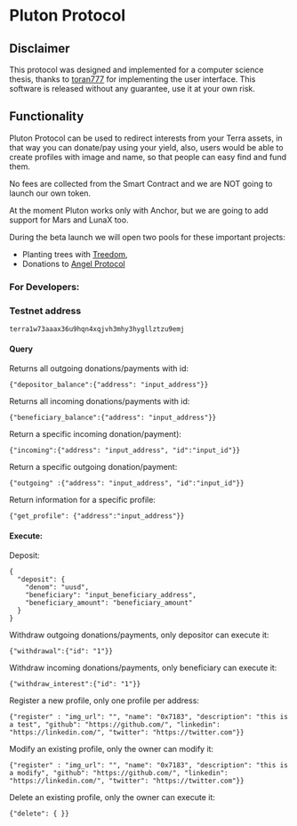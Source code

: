 # Pluton Protocol

## Disclaimer

This protocol was designed and implemented for a computer science thesis, thanks to [toran777](https://github.com/toran777) for implementing the user interface.
This software is released without any guarantee, use it at your own risk.

## Functionality

Pluton Protocol can be used to redirect interests from your Terra assets, in that way you can donate/pay using your yield, also, users would be able to create profiles with image and name, so that people can easy find and fund them.

No fees are collected from the Smart Contract and we are NOT going to launch our own token.

At the moment Pluton works only with Anchor, but we are going to add support for Mars and LunaX too.

During the beta launch we will open two pools for these important projects:
- Planting trees with [Treedom](https://www.treedom.net/en/plant-a-tree), 
- Donations to [Angel Protocol](https://www.angelprotocol.io/) 

### For Developers:

### Testnet address

```
terra1w73aaax36u9hqn4xqjvh3mhy3hygllztzu9emj
```
#### Query

Returns all outgoing donations/payments with id:
```
{"depositor_balance":{"address": "input_address"}}
```
Returns all incoming donations/payments with id:
 ```
{"beneficiary_balance":{"address": "input_address"}}
 ```
Return a specific incoming donation/payment):
```
{"incoming":{"address": "input_address", "id":"input_id"}}
```
Return a specific outgoing donation/payment:
```
{"outgoing" :{"address": "input_address", "id":"input_id"}}
```
Return information for a specific profile: 
```
{"get_profile": {"address":"input_address"}}
```
#### Execute:

Deposit:
```
{
  "deposit": {
    "denom": "uusd",
    "beneficiary": "input_beneficiary_address",
    "beneficiary_amount": "beneficiary_amount"
  }
}
```
Withdraw outgoing donations/payments, only depositor can execute it:
```
{"withdrawal":{"id": "1"}}
```
Withdraw incoming donations/payments, only beneficiary can execute it:
``` 
{"withdraw_interest":{"id": "1"}}  
```
 Register a new profile, only one profile per address:
``` 
{"register" : "img_url": "", "name": "0x7183", "description": "this is a test", "github": "https://github.com/", "linkedin": "https://linkedin.com/", "twitter": "https://twitter.com"}} 
```
 Modify an existing profile, only the owner can modify it:
 ``` 
 {"register" : "img_url": "", "name": "0x7183", "description": "this is a modify", "github": "https://github.com/", "linkedin": "https://linkedin.com/", "twitter": "https://twitter.com"}}  
```
 Delete an existing profile, only the owner can execute it:
``` 
{"delete": { }}	
```
